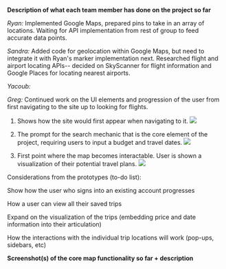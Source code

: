 **Description of what each team member has done on the project so far**

_Ryan:_
Implemented Google Maps, prepared pins to take in an array of locations. Waiting for API implementation from rest of group to feed accurate data points.

_Sandra:_
Added code for geolocation within Google Maps, but need to integrate it with Ryan's marker implementation next. Researched flight and airport locating APIs-- decided on SkyScanner for flight information and Google Places for locating nearest airports.

_Yacoub:_

_Greg:_
Continued work on the UI elements and progression of the user from first navigating to the site up to looking for flights.

1) Shows how the site would first appear when navigating to it.
![](http://i.imgur.com/bC1sEG0.jpg)

2) The prompt for the search mechanic that is the core element of the project, requiring users to input a budget and travel dates.
![](http://i.imgur.com/rpgoAmt.jpg)

3) First point where the map becomes interactable. User is shown a visualization of their potential travel plans.
![](http://i.imgur.com/qIFqDtQ.jpg)

Considerations from the prototypes (to-do list):

Show how the user who signs into an existing account progresses

How a user can view all their saved trips

Expand on the visualization of the trips (embedding price and date information into their articulation)

How the interactions with the individual trip locations will work (pop-ups, sidebars, etc)

**Screenshot(s) of the core map functionality so far + description**
